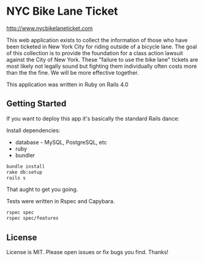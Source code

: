 NYC Bike Lane Ticket
====================

http://www.nycbikelaneticket.com

This web application exists to collect the information of those who have been ticketed in New York City for riding outside of a bicycle lane.  The goal of this collection is to provide the foundation for a class action lawsuit against the City of New York.  These "failure to use the bike lane" tickets are most likely not legally sound but fighting them individually often costs more than the the fine.  We will be more effective together.

This application was written in Ruby on Rails 4.0

Getting Started
----------------

If you want to deploy this app it's basically the standard Rails dance:

Install dependencies:
* database - MySQL, PostgreSQL, etc
* ruby
* bundler

```bash
bundle install
rake db:setup
rails s
```

That aught to get you going.

Tests were written in Rspec and Capybara.

```bash
rspec spec
rspec spec/features
```

License
-------

License is MIT.  Please open issues or fix bugs you find.  Thanks!
